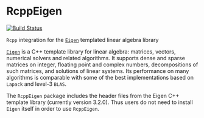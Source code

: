 RcppEigen
=========

[![Build Status](https://travis-ci.org/RcppCore/RcppEigen.png)](https://travis-ci.org/RcppCore/RcppEigen)

`Rcpp` integration for the [`Eigen`](http://eigen.tuxfamily.org) templated linear algebra library

[`Eigen`](http://eigen.tuxfamily.org) is a C++ template library for linear algebra: matrices,
vectors, numerical solvers and related algorithms.  It supports dense
and sparse matrices on integer, floating point and complex numbers,
decompositions of such matrices, and solutions of linear systems. Its
performance on many algorithms is comparable with some of the best
implementations based on `Lapack` and level-3 `BLAS`.

The `RcppEigen` package includes the header files from the Eigen C++
template library (currently version 3.2.0). Thus users do not need to
install `Eigen` itself in order to use `RcppEigen`.
